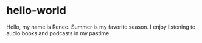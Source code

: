 # hello-world
Hello, my name is Renee. Summer is my favorite season. I enjoy listening to audio books and podcasts in my pastime.
